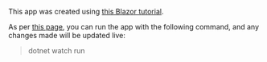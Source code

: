 This app was created using [this Blazor tutorial](https://dotnet.microsoft.com/learn/aspnet/blazor-tutorial/intro).

As per [this page](https://dotnet.microsoft.com/learn/aspnet/blazor-tutorial/run), you can run the app with the following command, and any changes made will be updated live:
> dotnet watch run

